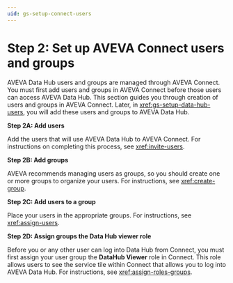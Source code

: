 ```yaml
---
uid: gs-setup-connect-users
---
```


# Step 2: Set up AVEVA Connect users and groups

AVEVA Data Hub users and groups are managed through AVEVA Connect. You must first add users and groups in AVEVA Connect before those users can access AVEVA Data Hub. This section guides you through creation of users and groups in AVEVA Connect. Later, in <xref:gs-setup-data-hub-users>, you will add these users and groups to AVEVA Data Hub.

**Step 2A: Add users**

Add the users that will use AVEVA Data Hub to AVEVA Connect. For instructions on completing this process, see <xref:invite-users>.

**Step 2B: Add groups**

AVEVA recommends managing users as groups, so you should create one or more groups to organize your users. For instructions, see <xref:create-group>.

**Step 2C: Add users to a group**

Place your users in the appropriate groups. For instructions, see <xref:assign-users>.

**Step 2D: Assign groups the Data Hub viewer role**

Before you or any other user can log into Data Hub from Connect, you must first assign your user group the **DataHub Viewer** role in Connect. This role allows users to see the service tile within Connect that allows you to log into AVEVA Data Hub. For instructions, see <xref:assign-roles-groups>.
